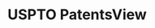 ---
bigquery: https://console.cloud.google.com/bigquery?p=patents-public-data&d=patentsview&page=dataset
citation: Attribution should be given to PatentsView for use, distribution, or derivative
  works.
code: https://github.com/CSSIP-AIR/PatentsView-Code-Snippets/
contributors: USPTO
cost: None
description: 'PatentsView includes US patent data including raw data (summaries, applications,
  pregrant applications), disambugations of inventors and assignees, and inventor
  gender estimates.  Also foreign priority data, # of figures and sheets, and government
  interest statements.'
documentation: https://patentsview.org/query/builder-faqs
last_edit: 04/08/2022, 19:20:06
location: https://patentsview.org/
maintained_by: USPTO
record_creation_timestamp: 12/2/2020 17:20:46
schema_fields:
- disamb_inventor_id_20191231
- disamb_inventor_id_20201229
- mainclass_id
- gi_statement
- num
- level_three
- deceased
- assignee_id
- classification_data_source
- symbol_position
- lawyer_id
- status
- type
- state_fips
- county_fips
- field_title
- withdrawn
- doc_type
- city
- disamb_assignee_id_20200929
- filename
- level_two
- disamb_inventor_id_20170307
- ipc_class
- disamb_assignee_id_20191231
- num_sheets
- uuid
- number
- num_claims
- fname
- subclass
- section_id
- disclaimer_date
- county
- disamb_inventor_id_20200929
- male
- section
- application_id
- disamb_assignee_id_20200331
- disamb_inventor_id_20171226
- kind
- abstract
- applicant_type
- publication_number
- action_date
- male_flag
- relkind
- rel_id
- disamb_inventor_id_20200630
- disamb_inventor_id_20191008
- name_first
- organization_id
- _371_date
- term_extension
- citation_id
- group
- latlong
- inventor_id
- designation
- disamb_inventor_id_20190820
- subclass_id
- field_id
- disamb_inventor_id_20171003
- category
- category_id
- disamb_assignee_id_20190820
- disamb_assignee_id_20200630
- title
- variety
- length
- subgroup
- _102_date
- f371_date
- country
- level_one
- rawinventor_id
- subcategory_id
- country_transformed
- latin_name
- name_last
- disamb_inventor_id_20200331
- id
- disamb_inventor_id_20190312
- disamb_assignee_id_20191008
- disamb_inventor_id_20170808
- reldocno
- rawassignee_id
- doctype
- num_figures
- name
- role
- main_group
- series_code
- latitude
- classification_status
- lname
- term_disclaimer
- sector_title
- attribution_status
- sequence
- state
- dependent
- location_id
- f102_date
- subgroup_id
- longitude
- classification_value
- ipc_version_indicator
- disamb_assignee_id_20181127
- text
- disamb_inventor_id_20181127
- exemplary
- organization
- patent_id
- disamb_inventor_id_20180528
- lapse_of_patent
- rule_47
- disamb_assignee_id_20190312
- subsection_id
- classification_level
- term_grant
- date
- group_id
- rawlocation_id
- contract_award_number
shortname: patentsview
tags:
- disambiguation
- United States
- gender
terms_of_use: Creative Commons Attribution 4.0 International License.
timeframe: 1963-1999
title: USPTO PatentsView
uuid: cf1780b1-e265-4e49-8d1d-83b9cfe0fd9a
---